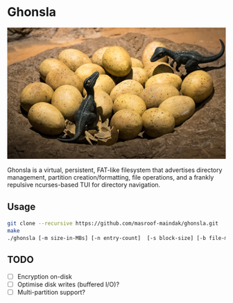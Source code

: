 # Ghonsla

![dinosaur-eggs](.github/assets/dinosaur-eggs.jpg)

Ghonsla is a virtual, persistent, FAT-like filesystem that advertises directory management, partition creation/formatting, file operations, and a frankly repulsive ncurses-based TUI for directory navigation.

## Usage

```bash
git clone --recursive https://github.com/masroof-maindak/ghonsla.git
make
./ghonsla [-m size-in-MBs] [-n entry-count]  [-s block-size] [-b file-max-block-count]
```

## TODO

- [ ] Encryption on-disk
- [ ] Optimise disk writes (buffered I/O)?
- [ ] Multi-partition support?
